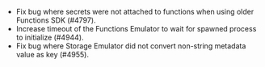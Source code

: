 - Fix bug where secrets were not attached to functions when using older Functions SDK (#4797).
- Increase timeout of the Functions Emulator to wait for spawned process to initialize (#4944).
- Fix bug where Storage Emulator did not convert non-string metadata value as key (#4955).
